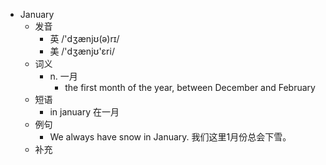 - January
  - 发音
    - 英 /'dʒænjʊ(ə)rɪ/
    - 美 /'dʒænjʊ'ɛri/
  - 词义
    - n. 一月
      - the first month of the year, between December and February
  - 短语
    - in january 在一月
  - 例句
    - We always have snow in January. 我们这里1月份总会下雪。
  - 补充